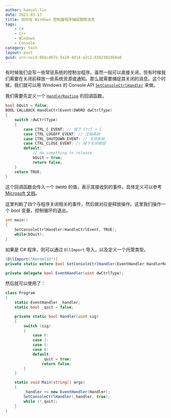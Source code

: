 ```yaml
---
author: hancel.lin
date: 2021-03-17
title: 如何在 Windows 控制臺程序捕捉關閉消息
tags: 
    - C#
    - C++
    - Windows
    - Console
category: tech
layout: post
guid: urn:uuid:0bbcd67e-5a10-4d14-a2c2-8392302468a8
---
```


有时候我们会写一些常驻系统的控制台程序。虽然一般可以直接关闭，但有时候我们需要在关闭前释放一些系统资源或通知。那么就需要捕捉其关闭的消息。这个时候，我们就可以用 Windows 的 Console API [`SetConsoleCtrlHandler`](https://docs.microsoft.com/en-us/windows/console/setconsolectrlhandler) 来做。

<!--more-->

我们需要先定义一个 [`HandlerRoutine`](https://docs.microsoft.com/zh-cn/windows/console/handlerroutine) 的回调函数。

```cpp
bool bQuit = false;
BOOL CALLBACK HandleCtrlEvent(DWORD dwCtrlType)
{
    switch (dwCtrlType)
    {
        case CTRL_C_EVENT: // 按下 Ctrl + C
        case CTRL_LOGOFF_EVENT: // 注销系统
        case CTRL_SHUTDOWN_EVENT: // 关闭系统
        case CTRL_CLOSE_EVENT: // 按下关闭按钮
        default:
            // do something to release
            bQuit = true;
            return false;
    }
	return TRUE;
}
```

这个回调函数会传入一个 `DWORD` 的值，表示其接收到的事件。具体定义可以参考 [Microsoft 文档](
https://docs.microsoft.com/zh-cn/windows/console/handlerroutine#parameters)。

这里判断了四个与程序关闭相关的事件，然后做对应是释放操作。这里我们操作一个 bool 变量，控制循环的退出。

```cpp
int main()
{
    SetConsoleCtrlHandler(HandleCtrlEvent, TRUE);
    while(bQuit);
}
```

如果是 C# 程序，则可以通过 `DllImport` 导入，以及定义一个托管类型。
```csharp
[DllImport("Kernel32")]
private static extern bool SetConsoleCtrlHandler(EventHandler HandlerRoutine, bool Add);

private delegate bool EventHandler(uint dwCtrlType);
```

然后就可以使用了：

```csharp
class Program
{
    static EventHandler _handler;
    static bool _quit = false;

    private static bool Handler(uint sig)
    {
        switch (sig)
        {
            case 0:
            case 2:
            case 5:
            case 6:
            default:
                _quit = true;
                return false;
        }
    }

    static void Main(string[] args)
    {
        _handler += new EventHandler(Handler);
        SetConsoleCtrlHandler(_handler, true);
        while (!_quit);
    }
}
```